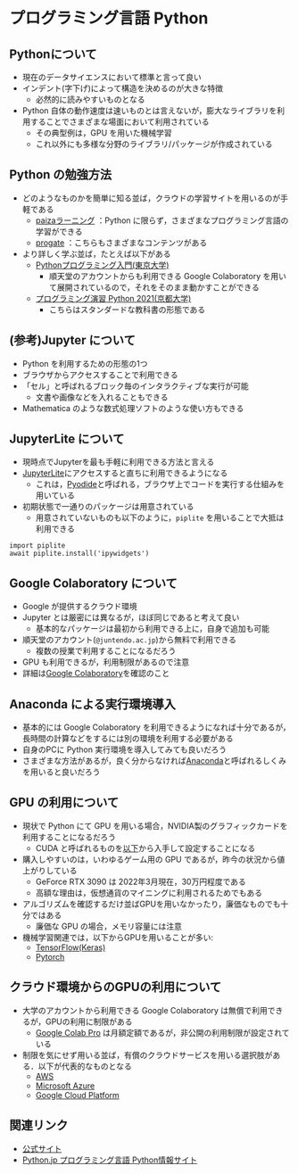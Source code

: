 # プログラミング言語 Python

## Pythonについて

- 現在のデータサイエンスにおいて標準と言って良い
- インデント(字下げ)によって構造を決めるのが大きな特徴
  - 必然的に読みやすいものとなる
- Python 自体の動作速度は速いものとは言えないが，膨大なライブラリを利用することでさまざまな場面において利用されている
  - その典型例は，GPU を用いた機械学習
  - これ以外にも多様な分野のライブラリ/パッケージが作成されている

## Python の勉強方法

- どのようなものかを簡単に知る並ば，クラウドの学習サイトを用いるのが手軽である
  - [paizaラーニング](https://paiza.jp/works) ：Python に限らず，さまざまなプログラミング言語の学習ができる
  - [progate](https://prog-8.com/) ：こちらもさまざまなコンテンツがある
- より詳しく学ぶ並ば，たとえば以下がある
  - [Pythonプログラミング入門(東京大学)](https://sites.google.com/view/ut-python/)
    - 順天堂のアカウントからも利用できる Google Colaboratory を用いて展開されているので，それをそのまま動かすことができる
  - [プログラミング演習 Python 2021(京都大学)](https://repository.kulib.kyoto-u.ac.jp/dspace/handle/2433/265459)
    - こちらはスタンダードな教科書の形態である

## (参考)Jupyter について

- Python を利用するための形態の1つ
- ブラウザからアクセスすることで利用できる
- 「セル」と呼ばれるブロック毎のインタラクティブな実行が可能
  - 文書や画像などを入れることもできる
- Mathematica のような数式処理ソフトのような使い方もできる

## JupyterLite について

- 現時点でJupyterを最も手軽に利用できる方法と言える
- [JupyterLite](https://jupyter.org/try-jupyter)にアクセスすると直ちに利用できるようになる
  - これは，[Pyodide](https://pyodide.org/en/stable/index.html)と呼ばれる，ブラウザ上でコードを実行する仕組みを用いている
- 初期状態で一通りのパッケージは用意されている
  - 用意されていないものも以下のように，`piplite` を用いることで大抵は利用できる

```pytyon
import piplite
await piplite.install('ipywidgets')
```

## Google Colaboratory について

- Google が提供するクラウド環境
- Jupyter とは厳密には異なるが，ほぼ同じであると考えて良い
  - 基本的なパッケージは最初から利用できる上に，自身で追加も可能
- 順天堂のアカウント(`@juntendo.ac.jp`)から無料で利用できる
  - 複数の授業で利用することになるだろう
- GPU も利用できるが，利用制限があるので注意
- 詳細は[Google Colaboratory](https://colab.research.google.com/notebooks/welcome.ipynb?hl=ja)を確認のこと

## Anaconda による実行環境導入

- 基本的には Google Colaboratory を利用できるようになれば十分であるが，長時間の計算などをするには別の環境を利用する必要がある
- 自身のPCに Python 実行環境を導入してみても良いだろう
- さまざまな方法があるが，良く分からなければ[Anaconda](https://www.anaconda.com/)と呼ばれるしくみを用いると良いだろう

## GPU の利用について

- 現状で Python にて GPU を用いる場合，NVIDIA製のグラフィックカードを利用することになるだろう
  - CUDA と呼ばれるものを[以下](https://developer.nvidia.com/cuda-toolkit)から入手して設定することになる
- 購入しやすいのは，いわゆるゲーム用の GPU であるが，昨今の状況から値上がりしている
  - GeForce RTX 3090 は 2022年3月現在，30万円程度である
  - 高額な理由は，仮想通貨のマイニングに利用されるためでもある
- アルゴリズムを確認するだけ並ばGPUを用いなかったり，廉価なものでも十分ではある
  - 廉価な GPU の場合，メモリ容量には注意
- 機械学習関連では，以下からGPUを用いることが多い:
  - [TensorFlow(Keras)](https://www.tensorflow.org/)
  - [Pytorch](https://pytorch.org/)

## クラウド環境からのGPUの利用について

- 大学のアカウントから利用できる Google Colaboratory は無償で利用できるが，GPUの利用に制限がある
  - [Google Colab Pro](https://colab.research.google.com/signup) は月額定額であるが，非公開の利用制限が設定されている
- 制限を気にせず用いる並ば，有償のクラウドサービスを用いる選択肢がある．以下が代表的なものとなる
  - [AWS](https://docs.aws.amazon.com/ja_jp/dlami/latest/devguide/gpu.html)
  - [Microsoft Azure](https://docs.microsoft.com/ja-jp/azure/virtual-desktop/configure-vm-gpu)
  - [Google Cloud Platform](https://cloud.google.com/compute/docs/gpus)

## 関連リンク

- [公式サイト](https://www.python.org/)
- [Python.jp プログラミング言語 Python情報サイト](https://www.python.jp/)
